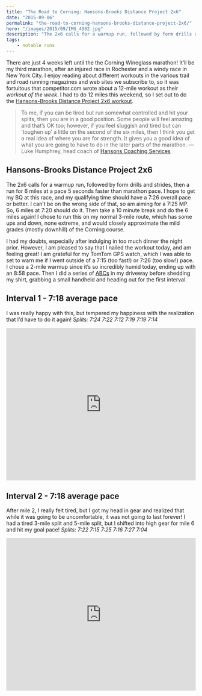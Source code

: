 ```yaml
---
title: "The Road to Corning: Hansons-Brooks Distance Project 2x6"
date: "2015-09-06"
permalink: "the-road-to-corning-hansons-brooks-distance-project-2x6/"
hero: "/images/2015/09/IMG_4982.jpg"
description: "The 2x6 calls for a warmup run, followed by form drills and strides, then a run for 6 miles at a pace 5 seconds faster than marathon pace."
tags: 
    - notable runs
---
```


There are just 4 weeks left until the the Corning Wineglass marathon! It’ll be my third marathon, after an injured race in Rochester and a windy race in New York City. I enjoy reading about different workouts in the various trail and road running magazines and web sites we subscribe to, so it was fortuitous that competitor.com wrote about a 12-mile workout as their _workout of the week_. I had to do 12 miles this weekend, so I set out to do the [Hansons-Brooks Distance Project 2x6 workout](http://running.competitor.com/2015/09/training/workout-week-2-x-6-miles_115113).

> To me, if you can be tired but run somewhat controlled and hit your splits, then you are in a good position. Some people will feel amazing and that’s OK too; however, if you feel sluggish and tired but can ‘toughen up’ a little on the second of the six miles, then I think you get a real idea of where you are for strength. It gives you a good idea of what you are going to have to do in the later parts of the marathon. — Luke Humphrey, head coach of [Hansons Coaching Services](http://hansonscoachingservices.com)

## Hansons-Brooks Distance Project 2x6

The 2x6 calls for a warmup run, followed by form drills and strides, then a run for 6 miles at a pace 5 seconds faster than marathon pace. I hope to get my BQ at this race, and my qualifying time should have a 7:26 overall pace or better. I can’t be on the wrong side of that, so am aiming for a 7:25 MP. So, 6 miles at 7:20 should do it. Then take a 10 minute break and do the 6 miles again! I chose to run this on my normal 3-mile route, which has some ups and down, none extreme, and would closely approximate the mild grades (mostly downhill) of the Corning course.

I had my doubts, especially after indulging in too much dinner the night prior. However, I am pleased to say that I nailed the workout today, and am feeling great! I am grateful for my TomTom GPS watch, which I was able to set to warn me if I went outside of a 7:15 (too fast!) or 7:26 (too slow!) pace. I chose a 2-mile warmup since it’s so incredibly humid today, ending up with an 8:58 pace. Then I did a series of [ABCs](http://running.competitor.com/2014/06/training/video-3-drills-for-a-better-running-stride_61766) in my driveway before shedding my shirt, grabbing a small handheld and heading out for the first interval.

## Interval 1 - 7:18 average pace

I was really happy with this, but tempered my happiness with the realization that I’d have to do it again! _Splits: 7:24 7:22 7:12 7:19 7:19 7:14_

<iframe src="https://www.strava.com/activities/386248619/embed/8d53f37c06267348734303b97db840104a35b3f1" width="100%" height="405" frameborder="0" scrolling="no"></iframe>

## Interval 2 - 7:18 average pace

After mile 2, I really felt tired, but I got my head in gear and realized that while it was going to be uncomfortable, it was not going to last forever! I had a tired 3-mile split and 5-mile split, but I shifted into high gear for mile 6 and hit my goal pace! _Splits: 7:22 7:15 7:25 7:16 7:27 7:04_

<iframe src="https://www.strava.com/activities/386248385/embed/fc6c9ff441ba3134dd82494badb5afa81c7b5410" width="100%" height="405" frameborder="0" scrolling="no"></iframe>

